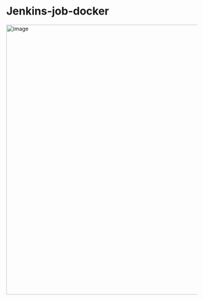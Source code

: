 # Jenkins-job-docker






<img width="1280" height="713" alt="image" src="https://github.com/user-attachments/assets/cdbbbd6e-28dd-48ba-943d-738d51ec91fd" />
